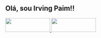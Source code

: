 <h2>Olá, sou Irving Paim!!</h1>

<a href="https://github.com/IrvingPaim" alt="GitHub" target="_blank">
  <img src="https://img.shields.io/badge/-Github-000?style=flat-square&logo=Github&logoColor=white&link=https://github.com/IrvingPaim" width="140px" height="43px">
</a>
<a href="https://www.instagram.com/irvingpaim" alt="Instagram" target="_blank">
  <img src="https://img.shields.io/badge/-Instagram-DF0174?style=for-the-badge&labelColor=DF0174&logo=instagram&logoColor=white&link=https://www.instagram.com/irvingpaim" width="140px" height="43px">
</a>

